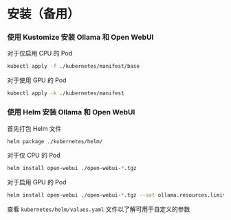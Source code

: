 # 安装（备用）

### 使用 Kustomize 安装 Ollama 和 Open WebUI

对于仅启用 CPU 的 Pod

```bash
kubectl apply -f ./kubernetes/manifest/base
```

对于使用 GPU 的 Pod

```bash
kubectl apply -k ./kubernetes/manifest
```

### 使用 Helm 安装 Ollama 和 Open WebUI

首先打包 Helm 文件

```bash
helm package ./kubernetes/helm/
```

对于仅 CPU 的 Pod

```bash
helm install open-webui ./open-webui-*.tgz
```

对于启用 GPU 的 Pod

```bash
helm install open-webui ./open-webui-*.tgz --set ollama.resources.limits.nvidia.com/gpu="1"
```

查看 `kubernetes/helm/values.yaml` 文件以了解可用于自定义的参数


